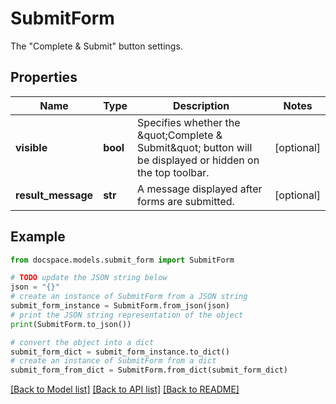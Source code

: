 # SubmitForm

The \"Complete & Submit\" button settings.

## Properties

Name | Type | Description | Notes
------------ | ------------- | ------------- | -------------
**visible** | **bool** | Specifies whether the \&quot;Complete  &amp; Submit\&quot; button will be displayed or hidden on the top toolbar. | [optional] 
**result_message** | **str** | A message displayed after forms are submitted. | [optional] 

## Example

```python
from docspace.models.submit_form import SubmitForm

# TODO update the JSON string below
json = "{}"
# create an instance of SubmitForm from a JSON string
submit_form_instance = SubmitForm.from_json(json)
# print the JSON string representation of the object
print(SubmitForm.to_json())

# convert the object into a dict
submit_form_dict = submit_form_instance.to_dict()
# create an instance of SubmitForm from a dict
submit_form_from_dict = SubmitForm.from_dict(submit_form_dict)
```
[[Back to Model list]](../README.md#documentation-for-models) [[Back to API list]](../README.md#documentation-for-api-endpoints) [[Back to README]](../README.md)


